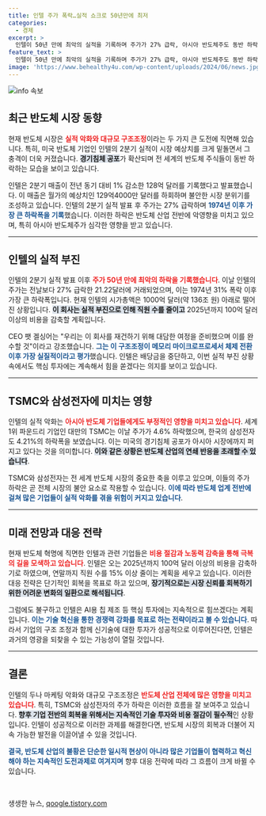 ```yaml
---
title: 인텔 주가 폭락…실적 쇼크로 50년만에 최저
categories:
  - 경제
excerpt: >
  인텔이 50년 만에 최악의 실적을 기록하며 주가가 27% 급락, 아시아 반도체주도 동반 하락했습니다. 경기침체 우려가 커지며 인텔은 대규모 구조조정을 예고했습니다. 클릭하세요!
feature_text: >
  인텔이 50년 만에 최악의 실적을 기록하며 주가가 27% 급락, 아시아 반도체주도 동반 하락했습니다. 경기침체 우려가 커지며 인텔은 대규모 구조조정을 예고했습니다. 클릭하세요!
image: 'https://www.behealthy4u.com/wp-content/uploads/2024/06/news.jpg'
---
```


<p><img src="https://www.behealthy4u.com/wp-content/uploads/2024/06/news.jpg" alt="info 속보" /></p>

<h2 data-ke-size="size26">최근 반도체 시장 동향</h2>

<p data-ke-size="size16">현재 반도체 시장은 <b><span style="color: #ee2323;">실적 악화와 대규모 구조조정</span></b>이라는 두 가지 큰 도전에 직면해 있습니다. 특히, 미국 반도체 기업인 인텔의 2분기 실적이 시장 예상치를 크게 밑돌면서 그 충격이 더욱 커졌습니다. <b><span style="background-color: #21538527;">경기침체 공포</span></b>가 확산되며 전 세계의 반도체 주식들이 동반 하락하는 모습을 보이고 있습니다.</p>

<p data-ke-size="size16">인텔은 2분기 매출이 전년 동기 대비 1% 감소한 128억 달러를 기록했다고 발표했습니다. 이 매출은 월가의 예상치인 129억4000만 달러를 하회하며 불안한 시장 분위기를 조성하고 있습니다. 인텔의 2분기 실적 발표 후 주가는 27% 급락하며 <b><span style="color: #1a5490;">1974년 이후 가장 큰 하락폭을 기록</span></b>했습니다. 이러한 하락은 반도체 산업 전반에 악영향을 미치고 있으며, 특히 아시아 반도체주가 심각한 영향을 받고 있습니다.</p>

<hr>

<h2 data-ke-size="size26">인텔의 실적 부진</h2>

<p data-ke-size="size16">인텔의 2분기 실적 발표 이후 <b><span style="color: #ee2323;">주가 50년 만에 최악의 하락을 기록했습니다</span></b>. 이날 인텔의 주가는 전날보다 27% 급락한 21.22달러에 거래되었으며, 이는 1974년 31% 폭락 이후 가장 큰 하락폭입니다. 현재 인텔의 시가총액은 1000억 달러(약 136조 원) 아래로 떨어진 상황입니다. <b><span style="background-color: #21538527;">이 회사는 실적 부진으로 인해 직원 수를 줄이고</span></b> 2025년까지 100억 달러 이상의 비용을 감축할 계획입니다.</p>

<p data-ke-size="size16">CEO 팻 겔싱어는 "우리는 이 회사를 재건하기 위해 대담한 여정을 준비했으며 이를 완수할 것"이라고 강조했습니다. <b><span style="color: #1a5490;">그는 이 구조조정이 메모리 마이크로프로세서 체제 전환 이후 가장 실질적이라고 평가</span></b>했습니다. 인텔은 배당금을 중단하고, 이번 실적 부진 상황 속에서도 핵심 투자에는 계속해서 힘을 쏟겠다는 의지를 보이고 있습니다.</p>

<hr>

<h2 data-ke-size="size26">TSMC와 삼성전자에 미치는 영향</h2>

<p data-ke-size="size16">인텔의 실적 악화는 <b><span style="color: #ee2323;">아시아 반도체 기업들에게도 부정적인 영향을 미치고 있습니다</span></b>. 세계 1위 파운드리 기업인 대만의 TSMC는 이날 주가가 4.6% 하락했으며, 한국의 삼성전자도 4.21%의 하락폭을 보였습니다. 이는 미국의 경기침체 공포가 아시아 시장에까지 퍼지고 있다는 것을 의미합니다. <b><span style="background-color: #21538527;">이와 같은 상황은 반도체 산업의 연쇄 반응을 초래할 수 있습니다</span></b>.</p>

<p data-ke-size="size16">TSMC와 삼성전자는 전 세계 반도체 시장의 중요한 축을 이루고 있으며, 이들의 주가 하락은 곧 전체 시장의 불안 요소로 작용할 수 있습니다. <b><span style="color: #1a5490;">이에 따라 반도체 업계 전반에 걸쳐 많은 기업들이 실적 악화를 겪을 위험이 커지고 있습니다</span></b>.</p>

<hr>

<h2 data-ke-size="size26">미래 전망과 대응 전략</h2>

<p data-ke-size="size16">현재 반도체 혁명에 직면한 인텔과 관련 기업들은 <b><span style="color: #ee2323;">비용 절감과 노동력 감축을 통해 극복의 길을 모색하고 있습니다</span></b>. 인텔은 오는 2025년까지 100억 달러 이상의 비용을 감축하기로 하였으며, 연말까지 직원 수를 15% 이상 줄이는 계획을 세우고 있습니다. 이러한 대응 전략은 단기적인 회복을 목표로 하고 있으며, <b><span style="background-color: #21538527;">장기적으로는 시장 신뢰를 회복하기 위한 어려운 변화의 일환으로 해석됩니다</span></b>.</p>

<p data-ke-size="size16">그럼에도 불구하고 인텔은 AI용 칩 제조 등 핵심 투자에는 지속적으로 힘쓰겠다는 계획입니다. <b><span style="color: #1a5490;">이는 기술 혁신을 통한 경쟁력 강화를 목표로 하는 전략이라고 볼 수 있습니다</span></b>. 따라서 기업의 구조 조정과 함께 신기술에 대한 투자가 성공적으로 이루어진다면, 인텔은 과거의 영광을 되찾을 수 있는 가능성이 열릴 것입니다.</p>

<hr>

<h2 data-ke-size="size26">결론</h2>

<p data-ke-size="size16">인텔의 두나 마케팅 악화와 대규모 구조조정은 <b><span style="color: #ee2323;">반도체 산업 전체에 많은 영향을 미치고 있습니다</span></b>. 특히, TSMC와 삼성전자의 주가 하락은 이러한 흐름을 잘 보여주고 있습니다. <b><span style="background-color: #21538527;">향후 기업 전반의 회복을 위해서는 지속적인 기술 투자와 비용 절감이 필수적</span></b>인 상황입니다. 인텔이 성공적으로 이러한 과제를 해결한다면, 반도체 시장의 회복과 더불어 지속 가능한 발전을 이끌어낼 수 있을 것입니다.</p>

<p data-ke-size="size16"><b><span style="color: #1a5490;">결국, 반도체 산업의 불황은 단순한 일시적 현상이 아니라 많은 기업들이 협력하고 혁신해야 하는 지속적인 도전과제로 여겨지며</span></b> 향후 대응 전략에 따라 그 흐름이 크게 바뀔 수 있습니다.</p>

<p data-ke-size="size16">&nbsp;</p>
생생한 뉴스, <a href="https://qoogle.tistory.com" rel="dofollow">qoogle.tistory.com</a>



